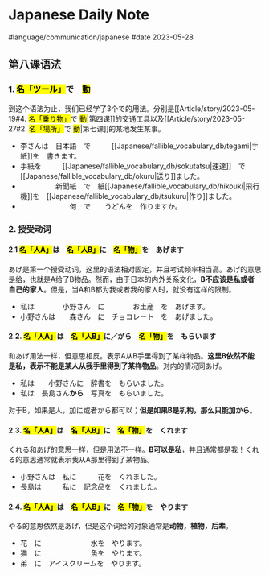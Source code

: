 # Japanese Daily Note

#language/communication/japanese #date 2023-05-28

## 第八课语法

### 1. <mark class="square-solid">名「ツール」</mark>で　<mark class="square-solid">動</mark>

到这个语法为止，我们已经学了3个で的用法。分别是[[Article/story/2023-05-19#4. <mark class="square-solid">名「乗り物」</mark>で <mark class="square-solid">動</mark>|第四课]]的交通工具以及[[Article/story/2023-05-27#2. <mark class="square-solid">名「場所」</mark>で <mark class="square-solid">動</mark>|第七课]]的某地发生某事。

* 李さんは　日本語　で　　　[[Japanese/fallible_vocabulary_db/tegami|手紙]]を　書きます。
* 手紙を　　　[[Japanese/fallible_vocabulary_db/sokutatsu|速達]]　で　　　　　　　[[Japanese/fallible_vocabulary_db/okuru|送り]]ました。
* 　　　　　新聞紙　で　紙[[Japanese/fallible_vocabulary_db/hikouki|飛行機]]を　[[Japanese/fallible_vocabulary_db/tsukuru|作り]]ました。
* 　　　　　　　何　で　　うどんを　作りますか。

### 2. 授受动词

#### 2.1 <mark class="square-solid">名「人A」</mark>は　<mark class="square-solid">名「人B」</mark>に　<mark class="square-solid">名「物」</mark>を　あげます

あげ是第一个授受动词，这里的语法相对固定，并且考试频率相当高。あげ的意思是给，也就是A给了B物品。然而，由于日本的内外关系文化，**B不应该是私或者自己的家人**。但是，当A和B都为我或者我的家人时，就没有这样的限制。

* 私は　　　　小野さん　に　　　　お土産　を　あげます。
* 小野さんは　　森さん　に　チョコレート　を　あげました。

#### 2.2. <mark class="square-solid">名「人A」</mark>は　<mark class="square-solid">名「人B」</mark>に／がら　<mark class="square-solid">名「物」</mark>を　もらいます

和あげ用法一样，但意思相反。表示A从B手里得到了某样物品。**这里B依然不能是私，表示不能是某人从我手里得到了某样物品**。对内的情况同あげ。

* 私は　　小野さんに　辞書を　もらいました。
* 私は　長島さん**から**　写真を　もらいました。

对于B，如果是人，加に或者から都可以；**但是如果B是机构，那么只能加から**。

#### 2.3. <mark class="square-solid">名「人A」</mark>は　<mark class="square-solid">名「人B」</mark>に　<mark class="square-solid">名「物」</mark>を　くれます

くれる和あげ的意思一样，但是用法不一样。**B可以是私**，并且通常都是我！くれる的意思通常就表示我从A那里得到了某物品。

* 小野さんは　私に　　　花を　くれました。
* 長島は　　　私に　記念品を　くれました。

#### 2.4. <mark class="square-solid">名「人A」</mark>は　<mark class="square-solid">名「人B」</mark>に　<mark class="square-solid">名「物」</mark>を　やります

やる的意思依然是あげ，但是这个词给的对象通常是**动物，植物，后辈**。

* 花　に　　　　　　　水を　やります。
* 猫　に　　　　　　　魚を　やります。
* 弟　に　アイスクリームを　やります。
